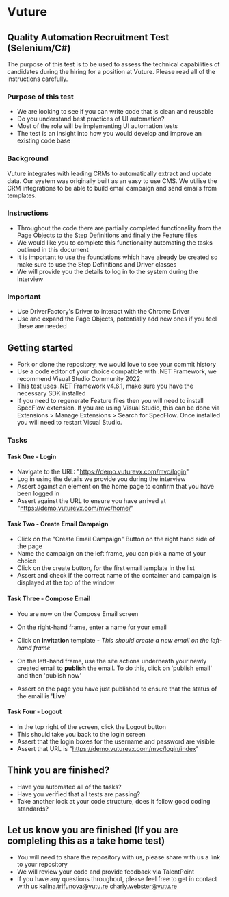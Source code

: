 # Vuture

## Quality Automation Recruitment Test (Selenium/C#)

The purpose of this test is to be used to assess the technical capabilities of candidates during the hiring for a position at Vuture.
Please read all of the instructions carefully.

### Purpose of this test

* We are looking to see if you can write code that is clean and reusable
* Do you understand best practices of UI automation?
* Most of the role will be implementing UI automation tests
* The test is an insight into how you would develop and improve an existing code base

### Background

Vuture integrates with leading CRMs to automatically extract and update data. Our system was originally built as an easy to use CMS. We utilise the CRM integrations to be able to build email campaign and send emails from templates.

### Instructions

* Throughout the code there are partially completed functionality from the Page Objects to the Step Definitions and finally the Feature files
* We would like you to complete this functionality automating the tasks outlined in this document
* It is important to use the foundations which have already be created so make sure to use the Step Definitions and Driver classes
* We will provide you the details to log in to the system during the interview

### Important

* Use DriverFactory's Driver to interact with the Chrome Driver
* Use and expand the Page Objects, potentially add new ones if you feel these are needed

## Getting started

* Fork or clone the repository, we would love to see your commit history
* Use a code editor of your choice compatible with .NET Framework, we recommend Visual Studio Community 2022
* This test uses .NET Framework v4.6.1, make sure you have the necessary SDK installed
* If you need to regenerate Feature files then you will need to install SpecFlow extension. If you are using Visual Studio, this can be done via Extensions > Manage Extensions > Search for SpecFlow. Once installed you will need to restart Visual Studio.

### Tasks

#### Task One - Login

* Navigate to the URL: "https://demo.vuturevx.com/mvc/login"
* Log in using the details we provide you during the interview
* Assert against an element on the home page to confirm that you have been logged in
* Assert against the URL to ensure you have arrived at "https://demo.vuturevx.com/mvc/home/"

#### Task Two - Create Email Campaign

* Click on the "Create Email Campaign" Button on the right hand side of the page
* Name the campaign on the left frame, you can pick a name of your choice
* Click on the create button, for the first email template in the list
* Assert and check if the correct name of the container and campaign is displayed at the top of the window

#### Task Three - Compose Email

* You are now on the Compose Email screen
* On the right-hand frame, enter a name for your email
* Click on **invitation** template - _This should create a new email on the left-hand frame_
* On the left-hand frame, use the site actions underneath your newly created email to **publish** the email. To do this, click on 'publish email' and then 'publish now'

* Assert on the page you have just published to ensure that the status of the email is '**Live**'

#### Task Four - Logout

* In the top right of the screen, click the Logout button
* This should take you back to the login screen
* Assert that the login boxes for the username and password are visible
* Assert that URL is "https://demo.vuturevx.com/mvc/login/index"

## Think you are finished?

* Have you automated all of the tasks?
* Have you verified that all tests are passing?
* Take another look at your code structure, does it follow good coding standards?

## Let us know you are finished (If you are completing this as a take home test)

* You will need to share the repository with us, please share with us a link to your repository
* We will review your code and provide feedback via TalentPoint
* If you have any questions throughout, please feel free to get in contact with us [kalina.trifunova@vutu.re](mailto:kalina.trifunova@vutu.re) [charly.webster@vutu.re](mailto:charly.webster@vutu.re)
